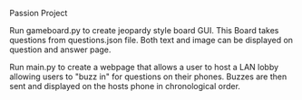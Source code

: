Passion Project

Run gameboard.py to create jeopardy style board GUI. This Board takes questions from questions.json file.
Both text and image can be displayed on question and answer page.

Run main.py to create a webpage that allows a user to host a LAN lobby allowing users to "buzz in" for questions on their phones. Buzzes are then sent and displayed on the hosts phone in chronological order.
